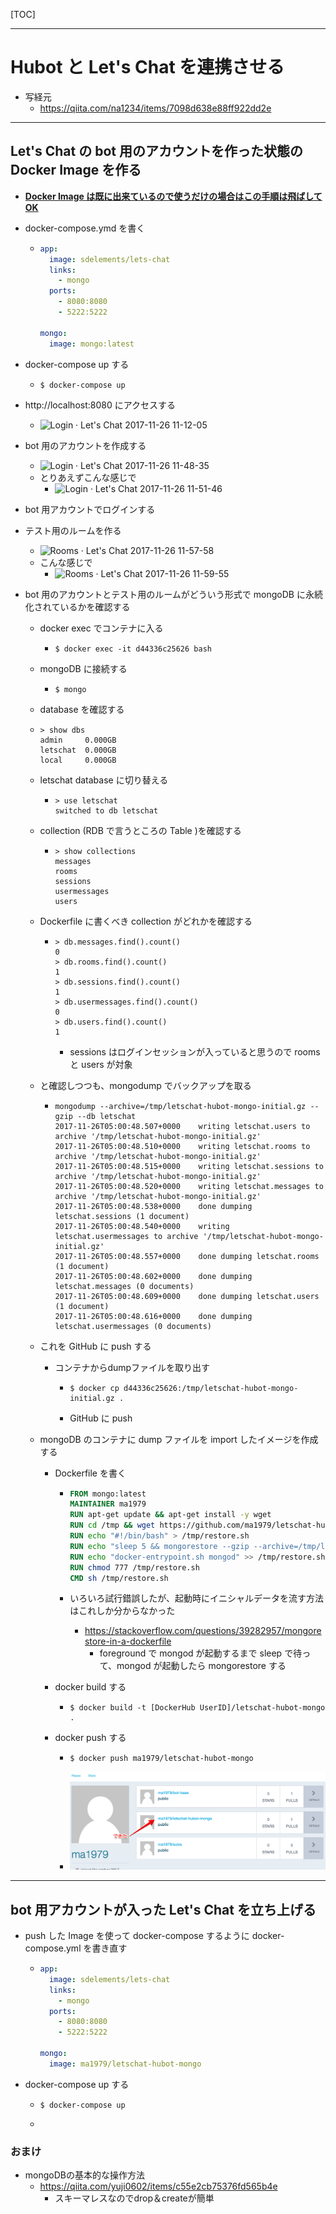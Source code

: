 [TOC]

---

# Hubot と Let's Chat を連携させる

- 写経元
  - https://qiita.com/na1234/items/7098d638e88ff922dd2e

---

## Let's Chat の bot 用のアカウントを作った状態のDocker Image を作る

- **<u>Docker Image は既に出来ているので使うだけの場合はこの手順は飛ばしてOK</u>**

- docker-compose.ymd を書く

  - ```yaml
    app:
      image: sdelements/lets-chat
      links:
        - mongo
      ports:
        - 8080:8080
        - 5222:5222

    mongo:
      image: mongo:latest
    ```

- docker-compose up する

  - ```shell
    $ docker-compose up	
    ```

- http://localhost:8080 にアクセスする

  - ![Login · Let's Chat 2017-11-26 11-12-05](https://github.com/ma1979/sutra/raw/master/20171126_Hubot-LetsChat/cap/Login%20%C2%B7%20Let's%20Chat%202017-11-26%2011-12-05.png)

- bot 用のアカウントを作成する

  - ![Login · Let's Chat 2017-11-26 11-48-35](https://raw.githubusercontent.com/ma1979/sutra/master/20171126_Hubot-LetsChat/cap/Login%20%C2%B7%20Let's%20Chat%202017-11-26%2011-48-35.png)
  - とりあえずこんな感じで
    - ![Login · Let's Chat 2017-11-26 11-51-46](https://github.com/ma1979/sutra/raw/master/20171126_Hubot-LetsChat/cap/Login%20%C2%B7%20Let's%20Chat%202017-11-26%2011-51-46.png)

- bot 用アカウントでログインする

- テスト用のルームを作る

  - ![Rooms · Let's Chat 2017-11-26 11-57-58](https://github.com/ma1979/sutra/raw/master/20171126_Hubot-LetsChat/cap/Rooms%20%C2%B7%20Let's%20Chat%202017-11-26%2011-57-58.png)
  - こんな感じで
    - ![Rooms · Let's Chat 2017-11-26 11-59-55](https://github.com/ma1979/sutra/raw/master/20171126_Hubot-LetsChat/cap/Rooms%20%C2%B7%20Let's%20Chat%202017-11-26%2011-59-55.png)

- bot 用のアカウントとテスト用のルームがどういう形式で mongoDB に永続化されているかを確認する

  - docker exec でコンテナに入る

    - ```shell
      $ docker exec -it d44336c25626 bash
      ```

  - mongoDB に接続する

    - ```shell
      $ mongo
      ```

  -  database を確認する

    - ```
      > show dbs
      admin     0.000GB
      letschat  0.000GB
      local     0.000GB
      ```

  - letschat database に切り替える

    - ```
      > use letschat
      switched to db letschat
      ```

  - collection (RDB で言うところの Table )を確認する

    - ```
      > show collections
      messages
      rooms
      sessions
      usermessages
      users
      ```

  - Dockerfile に書くべき collection がどれかを確認する

    - ```
      > db.messages.find().count()
      0
      > db.rooms.find().count()
      1
      > db.sessions.find().count()
      1
      > db.usermessages.find().count()
      0
      > db.users.find().count()
      1
      ```

      - sessions はログインセッションが入っていると思うので rooms と users が対象

  - と確認しつつも、mongodump でバックアップを取る

    - ```shell
      mongodump --archive=/tmp/letschat-hubot-mongo-initial.gz --gzip --db letschat
      2017-11-26T05:00:48.507+0000    writing letschat.users to archive '/tmp/letschat-hubot-mongo-initial.gz'
      2017-11-26T05:00:48.510+0000    writing letschat.rooms to archive '/tmp/letschat-hubot-mongo-initial.gz'
      2017-11-26T05:00:48.515+0000    writing letschat.sessions to archive '/tmp/letschat-hubot-mongo-initial.gz'
      2017-11-26T05:00:48.520+0000    writing letschat.messages to archive '/tmp/letschat-hubot-mongo-initial.gz'
      2017-11-26T05:00:48.538+0000    done dumping letschat.sessions (1 document)
      2017-11-26T05:00:48.540+0000    writing letschat.usermessages to archive '/tmp/letschat-hubot-mongo-initial.gz'
      2017-11-26T05:00:48.557+0000    done dumping letschat.rooms (1 document)
      2017-11-26T05:00:48.602+0000    done dumping letschat.messages (0 documents)
      2017-11-26T05:00:48.609+0000    done dumping letschat.users (1 document)
      2017-11-26T05:00:48.616+0000    done dumping letschat.usermessages (0 documents)
      ```

  - これを GitHub に push する

    - コンテナからdumpファイルを取り出す

      - ```shell
        $ docker cp d44336c25626:/tmp/letschat-hubot-mongo-initial.gz .
        ```

      - GitHub に push

  - mongoDB のコンテナに dump ファイルを import したイメージを作成する

    - Dockerfile を書く

      - ```dockerfile
        FROM mongo:latest
        MAINTAINER ma1979
        RUN apt-get update && apt-get install -y wget
        RUN cd /tmp && wget https://github.com/ma1979/letschat-hubot/raw/master/letschat-hubot-mongo-initial.gz
        RUN echo "#!/bin/bash" > /tmp/restore.sh
        RUN echo "sleep 5 && mongorestore --gzip --archive=/tmp/letschat-hubot-mongo-initial.gz --db letschat & " >> /tmp/restore.sh
        RUN echo "docker-entrypoint.sh mongod" >> /tmp/restore.sh
        RUN chmod 777 /tmp/restore.sh
        CMD sh /tmp/restore.sh
        ```

      - いろいろ試行錯誤したが、起動時にイニシャルデータを流す方法はこれしか分からなかった

        - https://stackoverflow.com/questions/39282957/mongorestore-in-a-dockerfile
          - foreground で mongod が起動するまで sleep で待って、mongod が起動したら mongorestore する

    - docker build する

      - ```shell
        $ docker build -t [DockerHub UserID]/letschat-hubot-mongo .
        ```

    - docker push する

      - ```shell
        $ docker push ma1979/letschat-hubot-mongo
        ```

      - ![ma1979 - Docker Hub 2017-11-26 12-11-28](https://github.com/ma1979/sutra/raw/master/20171126_Hubot-LetsChat/cap/ma1979%20-%20Docker%20Hub%202017-11-26%2012-11-28.png)

---

## bot 用アカウントが入った Let's Chat を立ち上げる

- push した Image を使って docker-compose するように docker-compose.yml を書き直す

  - ```yaml
    app:
      image: sdelements/lets-chat
      links:
        - mongo
      ports:
        - 8080:8080
        - 5222:5222

    mongo:
      image: ma1979/letschat-hubot-mongo
    ```

- docker-compose up する

  - ```
    $ docker-compose up
    ```

  - ​

### おまけ

- mongoDBの基本的な操作方法
  - https://qiita.com/yuji0602/items/c55e2cb75376fd565b4e
    - スキーマレスなのでdrop＆createが簡単
